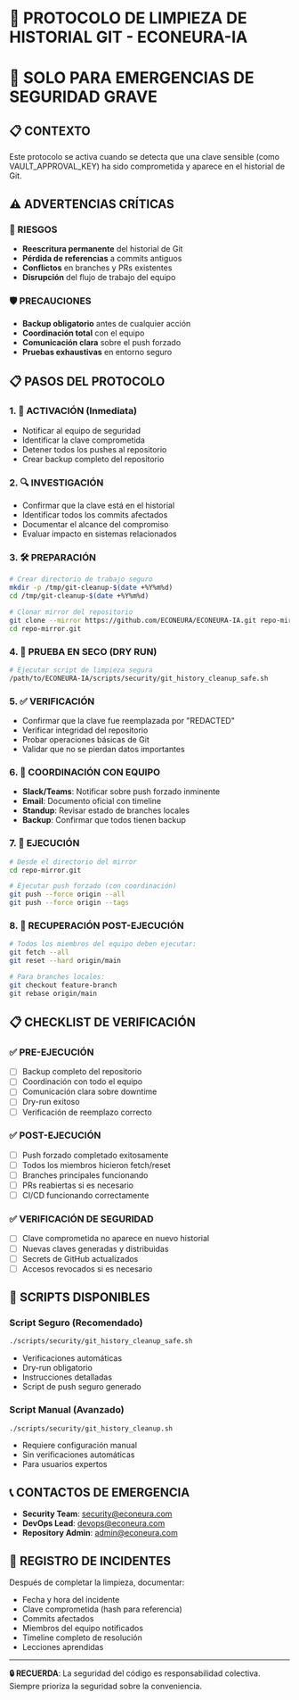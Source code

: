 # 🚨 PROTOCOLO DE LIMPIEZA DE HISTORIAL GIT - ECONEURA-IA
# 🚨 SOLO PARA EMERGENCIAS DE SEGURIDAD GRAVE

## 📋 CONTEXTO
Este protocolo se activa cuando se detecta que una clave sensible (como VAULT_APPROVAL_KEY)
ha sido comprometida y aparece en el historial de Git.

## ⚠️ ADVERTENCIAS CRÍTICAS

### 🚨 RIESGOS
- **Reescritura permanente** del historial de Git
- **Pérdida de referencias** a commits antiguos
- **Conflictos** en branches y PRs existentes
- **Disrupción** del flujo de trabajo del equipo

### 🛡️ PRECAUCIONES
- **Backup obligatorio** antes de cualquier acción
- **Coordinación total** con el equipo
- **Comunicación clara** sobre el push forzado
- **Pruebas exhaustivas** en entorno seguro

## 📋 PASOS DEL PROTOCOLO

### 1. 📢 ACTIVACIÓN (Inmediata)
- Notificar al equipo de seguridad
- Identificar la clave comprometida
- Detener todos los pushes al repositorio
- Crear backup completo del repositorio

### 2. 🔍 INVESTIGACIÓN
- Confirmar que la clave está en el historial
- Identificar todos los commits afectados
- Documentar el alcance del compromiso
- Evaluar impacto en sistemas relacionados

### 3. 🛠️ PREPARACIÓN
```bash
# Crear directorio de trabajo seguro
mkdir -p /tmp/git-cleanup-$(date +%Y%m%d)
cd /tmp/git-cleanup-$(date +%Y%m%d)

# Clonar mirror del repositorio
git clone --mirror https://github.com/ECONEURA/ECONEURA-IA.git repo-mirror.git
cd repo-mirror.git
```

### 4. 🧪 PRUEBA EN SECO (DRY RUN)
```bash
# Ejecutar script de limpieza segura
/path/to/ECONEURA-IA/scripts/security/git_history_cleanup_safe.sh
```

### 5. ✅ VERIFICACIÓN
- Confirmar que la clave fue reemplazada por "REDACTED"
- Verificar integridad del repositorio
- Probar operaciones básicas de Git
- Validar que no se pierdan datos importantes

### 6. 📢 COORDINACIÓN CON EQUIPO
- **Slack/Teams**: Notificar sobre push forzado inminente
- **Email**: Documento oficial con timeline
- **Standup**: Revisar estado de branches locales
- **Backup**: Confirmar que todos tienen backup

### 7. 🚀 EJECUCIÓN
```bash
# Desde el directorio del mirror
cd repo-mirror.git

# Ejecutar push forzado (con coordinación)
git push --force origin --all
git push --force origin --tags
```

### 8. 🔄 RECUPERACIÓN POST-EJECUCIÓN
```bash
# Todos los miembros del equipo deben ejecutar:
git fetch --all
git reset --hard origin/main

# Para branches locales:
git checkout feature-branch
git rebase origin/main
```

## 📋 CHECKLIST DE VERIFICACIÓN

### ✅ PRE-EJECUCIÓN
- [ ] Backup completo del repositorio
- [ ] Coordinación con todo el equipo
- [ ] Comunicación clara sobre downtime
- [ ] Dry-run exitoso
- [ ] Verificación de reemplazo correcto

### ✅ POST-EJECUCIÓN
- [ ] Push forzado completado exitosamente
- [ ] Todos los miembros hicieron fetch/reset
- [ ] Branches principales funcionando
- [ ] PRs reabiertas si es necesario
- [ ] CI/CD funcionando correctamente

### ✅ VERIFICACIÓN DE SEGURIDAD
- [ ] Clave comprometida no aparece en nuevo historial
- [ ] Nuevas claves generadas y distribuidas
- [ ] Secrets de GitHub actualizados
- [ ] Accesos revocados si es necesario

## 🔧 SCRIPTS DISPONIBLES

### Script Seguro (Recomendado)
```bash
./scripts/security/git_history_cleanup_safe.sh
```
- Verificaciones automáticas
- Dry-run obligatorio
- Instrucciones detalladas
- Script de push seguro generado

### Script Manual (Avanzado)
```bash
./scripts/security/git_history_cleanup.sh
```
- Requiere configuración manual
- Sin verificaciones automáticas
- Para usuarios expertos

## 📞 CONTACTOS DE EMERGENCIA

- **Security Team**: security@econeura.com
- **DevOps Lead**: devops@econeura.com
- **Repository Admin**: admin@econeura.com

## 📝 REGISTRO DE INCIDENTES

Después de completar la limpieza, documentar:
- Fecha y hora del incidente
- Clave comprometida (hash para referencia)
- Commits afectados
- Miembros del equipo notificados
- Timeline completo de resolución
- Lecciones aprendidas

---

**🔒 RECUERDA**: La seguridad del código es responsabilidad colectiva.
Siempre prioriza la seguridad sobre la conveniencia.